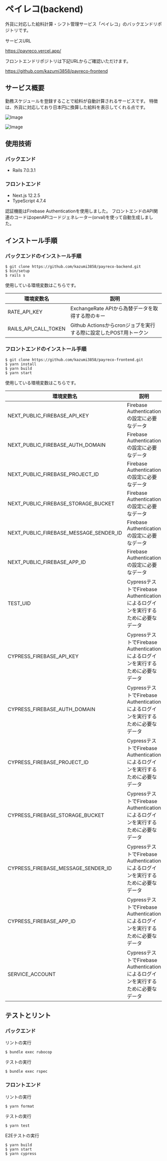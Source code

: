 # ペイレコ(backend)
外貨に対応した給料計算・シフト管理サービス「ペイレコ」のバックエンドリポジトリです。

サービスURL

https://payreco.vercel.app/

フロントエンドリポジトリは下記URLからご確認いただけます。

https://github.com/kazumi3858/payreco-frontend

## サービス概要
勤務スケジュールを登録することで給料が自動計算されるサービスです。
特徴は、外貨に対応しており日本円に換算した給料を表示してくれる点です。

![Image](https://user-images.githubusercontent.com/97820517/195332704-67cd5c9c-423f-4dde-ad81-3faf7d63622e.png)

![Image](https://user-images.githubusercontent.com/97820517/195332680-3216afbf-d65d-4da9-95b1-69a1ab78148a.png)

## 使用技術
### バックエンド
* Rails 7.0.3.1

### フロントエンド
* Next.js 12.2.5
* TypeScript 4.7.4

認証機能はFirebase Authenticationを使用しました。
フロントエンドのAPI関連のコードはopenAPIコードジェネレーター(orval)を使って自動生成しました。

## インストール手順

### バックエンドのインストール手順
```
$ git clone https://github.com/kazumi3858/payreco-backend.git
$ bin/setup
$ rails s
```
使用している環境変数はこちらです。

|  環境変数名  |  説明  |
| ---- | ---- |
|  RATE_API_KEY  |  ExchangeRate APIから為替データを取得する際のキー  |
|  RAILS_API_CALL_TOKEN  |  Github Actionsからcronジョブを実行する際に設定したPOST用トークン  |

### フロントエンドのインストール手順
```
$ git clone https://github.com/kazumi3858/payreco-frontend.git
$ yarn install
$ yarn build
$ yarn start
```

使用している環境変数はこちらです。

|  環境変数名  |  説明  |
| ---- | ---- |
|  NEXT_PUBLIC_FIREBASE_API_KEY  |  Firebase Authenticationの設定に必要なデータ  |
|  NEXT_PUBLIC_FIREBASE_AUTH_DOMAIN  |  Firebase Authenticationの設定に必要なデータ  |
|  NEXT_PUBLIC_FIREBASE_PROJECT_ID  |  Firebase Authenticationの設定に必要なデータ  |
|  NEXT_PUBLIC_FIREBASE_STORAGE_BUCKET  |  Firebase Authenticationの設定に必要なデータ  |
|  NEXT_PUBLIC_FIREBASE_MESSAGE_SENDER_ID  |  Firebase Authenticationの設定に必要なデータ  |
|  NEXT_PUBLIC_FIREBASE_APP_ID  |  Firebase Authenticationの設定に必要なデータ  |
|  TEST_UID  |  CypressテストでFirebase Authenticationによるログインを実行するために必要なデータ  |
|  CYPRESS_FIREBASE_API_KEY  |  CypressテストでFirebase Authenticationによるログインを実行するために必要なデータ  |
|  CYPRESS_FIREBASE_AUTH_DOMAIN  |  CypressテストでFirebase Authenticationによるログインを実行するために必要なデータ  |
|  CYPRESS_FIREBASE_PROJECT_ID  |  CypressテストでFirebase Authenticationによるログインを実行するために必要なデータ  |
|  CYPRESS_FIREBASE_STORAGE_BUCKET  |  CypressテストでFirebase Authenticationによるログインを実行するために必要なデータ  |
|  CYPRESS_FIREBASE_MESSAGE_SENDER_ID  |  CypressテストでFirebase Authenticationによるログインを実行するために必要なデータ  |
|  CYPRESS_FIREBASE_APP_ID  |  CypressテストでFirebase Authenticationによるログインを実行するために必要なデータ  |
|  SERVICE_ACCOUNT  |  CypressテストでFirebase Authenticationによるログインを実行するために必要なデータ  |

## テストとリント
### バックエンド
リントの実行
```
$ bundle exec rubocop
```

テストの実行
```
$ bundle exec rspec
```

### フロントエンド
リントの実行
```
$ yarn format
```

テストの実行
```
$ yarn test
```

E2Eテストの実行
```
$ yarn build
$ yarn start
$ yarn cypress
```
